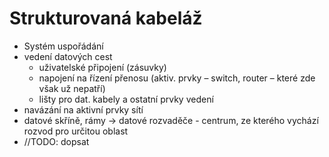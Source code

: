 # Strukturovaná kabeláž
- Systém uspořádání 
- vedení datových cest
	- uživatelské připojení (zásuvky)
	- napojení na řízení přenosu (aktiv. prvky – switch, router – které zde však už nepatří)
	- lišty pro dat. kabely a ostatní prvky vedení
- navázání na aktivní prvky sítí
- datové skříně, rámy -> datové rozvaděče - centrum, ze kterého vychází rozvod pro určitou oblast
- //TODO: dopsat